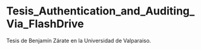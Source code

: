 # Tesis_Authentication_and_Auditing_Via_FlashDrive
Tesis de Benjamín Zárate en la Universidad de Valparaiso.
